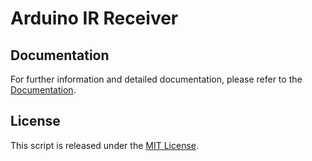 # Arduino IR Receiver

## Documentation

For further information and detailed documentation, please refer to the [Documentation](https://docs.arduinodenis.com/github/resources-arduino/arduino-projects/project-6-arduino).

## License

This script is released under the [MIT License](LICENSE).

